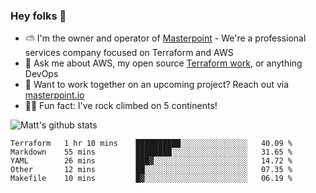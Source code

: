 

### Hey folks 👋

- ⛅️ I'm the owner and operator of [Masterpoint](https://masterpoint.io) - We're a professional services company focused on Terraform and AWS
- 💬 Ask me about AWS, my open source [Terraform work](https://github.com/masterpointio?q=terraform&type=&language=hcl), or anything DevOps
- 🔨 Want to work together on an upcoming project? Reach out via [masterpoint.io](https://masterpoint.io)
- 🧗‍♂️ Fun fact: I've rock climbed on 5 continents! 


![Matt's github stats](https://github-readme-stats.vercel.app/api?username=Gowiem&count_private=true&theme=cobalt&show_icons=true)

<!--START_SECTION:waka-->
```text
Terraform   1 hr 10 mins    ██████████░░░░░░░░░░░░░░░   40.09 % 
Markdown    55 mins         ████████░░░░░░░░░░░░░░░░░   31.65 % 
YAML        26 mins         ███▓░░░░░░░░░░░░░░░░░░░░░   14.72 % 
Other       12 mins         ██░░░░░░░░░░░░░░░░░░░░░░░   07.35 % 
Makefile    10 mins         █▓░░░░░░░░░░░░░░░░░░░░░░░   06.19 % 
```
<!--END_SECTION:waka-->
